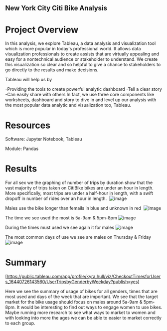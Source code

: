 ## New York City Citi Bike Analysis

# Project Overview
In this analysis, we explore Tableau, a data analysis and visualization tool which is more popular in today's professional world. It allows data visualization professionals to create assists that are virtually appealing and easy for a nontechnical audience or stakeholder to understand. We create this visualization so clear and so helpful to give a chance to stakeholders to go directly to the results and make decisions.

Tableau will help us by

-Providing the tools to create powerful analytic dashboard
-Tell a clear story
-Can easily share with others In fact, we use three core components like worksheets, dashboard and story to dive in and level up our analysis with the most popular data analytic and visualization too, Tableau.

# Resources
Software: Jupyter Notebook, Tableau

Module: Pandas

# Results
For all sex we the graphing of number of trips by duration show that the vast majority of trips taken on CitiBike bikes are under an hour in length. More specifically, most trips are under a half-hour in length, with a swift dropoff in number of rides over an hour in length. 
![image](https://user-images.githubusercontent.com/31675832/152664877-db1101f4-ff6f-4774-819e-a6b243b5d99f.png)

Males use the bike longer than femails in blue and unknown in red 
![image](https://user-images.githubusercontent.com/31675832/152664889-b713b531-6b4b-4f5c-9428-6197ef8492be.png)

The time we see used the most is 5a-9am & 5pm-8pm
![image](https://user-images.githubusercontent.com/31675832/152664904-8ee29b54-015b-45eb-bab2-7a27f73c2f89.png)

During the times must used we see again it for males
![image](https://user-images.githubusercontent.com/31675832/152664920-0e4444e8-7e81-41d5-80c5-bedac1f91f1b.png)

The most common days of use we see are males on Thursday & Friday
![image](https://user-images.githubusercontent.com/31675832/152664945-21f50ccc-5d0e-4239-8583-57bb50dc08b5.png)

# Summary
[https://public.tableau.com/app/profile/kyra.hull/viz/CheckoutTimesforUsers_16440726143560/UserTripsbyGenderbyWeekday?publish=yes]

Here we see the summary of usage of bikes for all genders, times that are most used and days of the week that are important. We see that the target market for the bike usage should focus on males around 5a-9am & 5pm-8pm. It would be interesting to find out ways to engage women to use bikes. Maybe running more research to see what ways to market to women and with looking into more the ages we can be able to easier to market correctly to each group.
